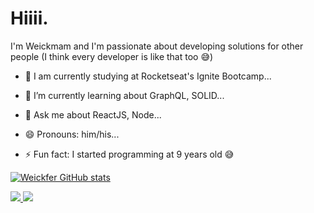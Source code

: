 # Hiiii. 
I'm Weickmam and I'm passionate about developing solutions for other people (I think every developer is like that too 😅)

- 🔭 I am currently studying at Rocketseat's Ignite Bootcamp...
- 🌱 I’m currently learning about GraphQL, SOLID...
- 💬 Ask me about ReactJS, Node...
- 😄 Pronouns: him/his...

- ⚡ Fun fact: I started programming at 9 years old 😅

[![Weickfer GitHub stats](https://github-readme-stats.vercel.app/api?username=weickfer)](https://github.com/anuraghazra/github-readme-stats)


<div style="gap: 15px;">
  <a href="https://instagram.com/weickfer" target="_blank">
    <img src="https://img.shields.io/badge/-Instagram-4169e1?style=for-the-badge&logo=instagram&logoColor=white" />
  </a>

  <a href="mailto:weickmam07@gmail.com" target="_blank">
    <img src="https://img.shields.io/badge/-Gmail-A69e1?style=for-the-badge&logo=gmail&logoColor=white" />
  </a>
</div>


<!--
**weickfer/weickfer** is a ✨ _special_ ✨ repository because its `README.md` (this file) appears on your GitHub profile.

Here are some ideas to get you started:

- 🔭 I’m currently working on ...
- 🌱 I’m currently learning ...
- 👯 I’m looking to collaborate on ...
- 🤔 I’m looking for help with ...
- 💬 Ask me about ...
- 📫 How to reach me: ...
- 😄 Pronouns: ...
- ⚡ Fun fact: ...
-->
